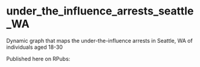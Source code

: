 # under_the_influence_arrests_seattle_WA
Dynamic graph that maps the under-the-influence arrests in Seattle, WA of individuals aged 18-30

Published here on RPubs:
